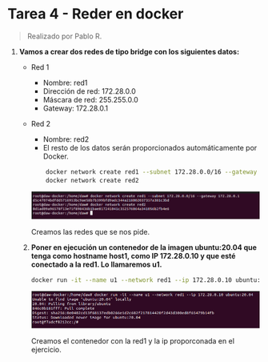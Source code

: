 # Tarea 4 - Reder en docker
> Realizado por Pablo R.

1. **Vamos a crear dos redes de tipo bridge con los siguientes datos:**
    - Red 1
        - Nombre: red1
        - Dirección de red: 172.28.0.0
        - Máscara de red: 255.255.0.0
        - Gateway: 172.28.0.1
    - Red 2
        - Nombre: red2
        - El resto de los datos serán proporcionados automáticamente por Docker.
        
        ```sh
            docker network create red1 --subnet 172.28.0.0/16 --gateway 172.28.0.1
            docker network create red2
        ```
        
        ![](./assets/ej1.PNG)
        
        Creamos las redes que se nos pide.
        
    2. **Poner en ejecución un contenedor de la imagen ubuntu:20.04 que tenga como hostname host1, como IP 172.28.0.10 y que esté conectado a la red1. Lo llamaremos u1.**
        
        ```sh
        docker run -it --name u1 --network red1 --ip 172.28.0.10 ubuntu:20.04
        ```
        
        ![](./assets/ej2.PNG)
        
        Creamos el contenedor con la red1 y la ip proporconada en el ejercicio.
        
    